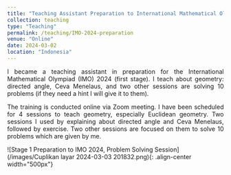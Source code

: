 ```yaml
---
title: "Teaching Assistant Preparation to International Mathematical Olympiad 2024"
collection: teaching
type: "Teaching"
permalink: /teaching/IMO-2024-preparation
venue: "Online"
date: 2024-03-02
location: "Indonesia"
---
```


<p align="justify">I became a teaching assistant in preparation for the International Mathematical Olympiad (IMO) 2024 (first stage). I teach about geometry: directed angle, Ceva Menelaus, and two other sessions are solving 10 problems (if they need a hint I will give it to them).</p>

<p align="justify">The training is conducted online via Zoom meeting. I have been scheduled for 4 sessions to teach geometry, especially Euclidean geometry. Two sessions I used by explaining about directed angle and Ceva Menelaus, followed by exercise. Two other sessions are focused on them to solve 10 problems which are given by me. </p>
![Stage 1 Preparation to IMO 2024, Problem Solving Session](/images/Cuplikan layar 2024-03-03 201832.png){: .align-center width="500px"}
